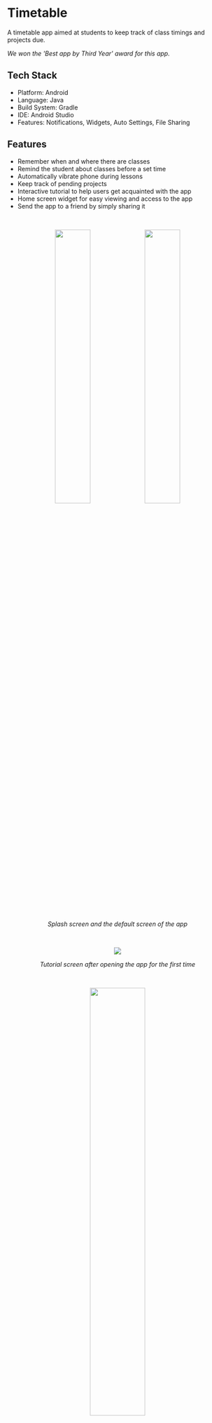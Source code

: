 # Timetable
A timetable app aimed at students to keep track of class timings and projects due.

_We won the 'Best app by Third Year' award for this app._

## Tech Stack
- Platform: Android
- Language: Java
- Build System: Gradle
- IDE: Android Studio
- Features: Notifications, Widgets, Auto Settings, File Sharing

## Features
- Remember when and where there are classes
- Remind the student about classes before a set time
- Automatically vibrate phone during lessons
- Keep track of pending projects
- Interactive tutorial to help users get acquainted with the app
- Home screen widget for easy viewing and access to the app
- Send the app to a friend by simply sharing it  

<br/>

<p align="center">
  <img src="https://github.com/rajatdiptabiswas/timetable/blob/master/splash.jpg" width="40%"/> <img src="https://github.com/rajatdiptabiswas/timetable/blob/master/main.jpg" width="40%"/>
</p>
<p align="center">
  <em>Splash screen and the default screen of the app</em>
</p>

<br/>

<p align="center">
  <img src="https://github.com/rajatdiptabiswas/timetable/blob/master/tut.jpg"/>
</p>
<p align="center">
  <em>Tutorial screen after opening the app for the first time</em>
</p>

<br/>

<p align="center">
  <img src="https://github.com/rajatdiptabiswas/timetable/blob/master/widget.jpg" width="50%"/>
</p>
<p align="center">
  <em>Home screen widget</em>
</p>  

<br/>

<p align="center">
  <img src="https://github.com/rajatdiptabiswas/timetable/blob/master/project.jpg" width="50%"/>
</p>
<p align="center">
  <em>Projects pane</em>
</p>  

<br/>

<p align="center">
  <img src="https://github.com/rajatdiptabiswas/timetable/blob/master/addproject.jpg" width="40%"/> <img src="https://github.com/rajatdiptabiswas/timetable/blob/master/cal.jpg" width="40%"/>
</p>
<p align="center">
  <em>Adding projects</em>
</p>  

<br/>

<p align="center">
  <img src="https://github.com/rajatdiptabiswas/timetable/blob/master/about.jpg" width="50%"/>
</p>
<p align="center">
  <em>About screen</em>
</p>  

<br/>

<p align="center">
  <img src="https://github.com/rajatdiptabiswas/timetable/blob/master/sidebar.jpg" width="40%"/> <img src="https://github.com/rajatdiptabiswas/timetable/blob/master/settings.jpg" width="40%"/>
</p>
<p align="center">
  <em>Navigation drawer and settings screen</em>
</p>  

<br/>

### Prerequisites
* [Android Studio](https://developer.android.com/studio/), IDE for developing Android apps

### Installing
* Download the repository into a single folder
* Load the project into Android Studio by using the 'Add Project' menu
* Sync the gradle according to the project's gradle version
* Install the apk onto an Android device using Android Studio

